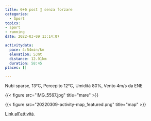 ```yaml
---
title: 6+6 post 💉 senza forzare 
categories: 
  - Sport
topics: 
- sport
- running
date: 2022-03-09 13:14:07

activitydata:
  pace: 4:54min/km
  elevation: 53mt
  distance: 12.01km
  duration: 58:45
places: []

---
```


Nubi sparse, 13°C, Percepito 12°C, Umidità 80%, Vento 4m/s da ENE

<!--more-->

{{< figure src="IMG_5567.jpg" title="mare" >}}

{{<  figure src="20220309-activity-map_featured.png" title="map" >}}

[Link all'attività](https://strava.com/activities/6797159167).
